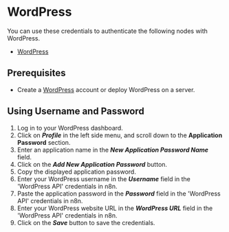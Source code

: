 # WordPress

You can use these credentials to authenticate the following nodes with WordPress.
- [WordPress](/integrations/nodes/n8n-nodes-base.wordPress/)

## Prerequisites

- Create a [WordPress](https://wordpress.com/) account or deploy WordPress on a server.

## Using Username and Password

1. Log in to your WordPress dashboard.
2. Click on ***Profile*** in the left side menu, and scroll down to the **Application Password** section.
3. Enter an application name in the ***New Application Password Name*** field.
4. Click on the ***Add New Application Password*** button.
5. Copy the displayed application password.
6. Enter your WordPress username in the ***Username*** field in the 'WordPress API' credentials in n8n.
7. Paste the application password in the ***Password*** field in the 'WordPress API' credentials in n8n.
8. Enter your WordPress website URL in the ***WordPress URL*** field in the 'WordPress API' credentials in n8n.
9. Click on the ***Save*** button to save the credentials.
